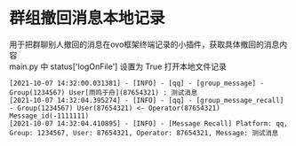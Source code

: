 # 群组撤回消息本地记录
用于把群聊别人撤回的消息在ovo框架终端记录的小插件，获取具体撤回的消息内容<br>
main.py 中 status['logOnFile'] 设置为 True 打开本地文件记录
```log
[2021-10-07 14:32:00.031381] - [INFO] - [qq] - [group_message] - Group(1234567) User[雨鸣于舟](87654321) : 测试消息
[2021-10-07 14:32:04.395274] - [INFO] - [qq] - [group_message_recall] - Group(1234567) User(87654321) <- Operator(87654321) Message_id(-1111111)
[2021-10-07 14:32:04.410895] - [INFO] - [Message Recall] Platform: qq, Group: 1234567, User: 87654321, Operator: 87654321, Message: 测试消息
```